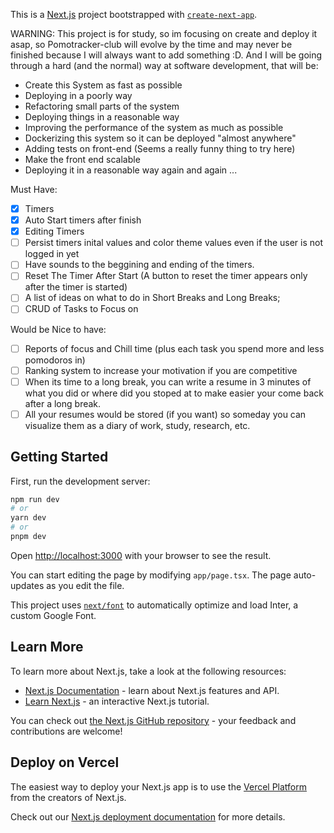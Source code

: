 This is a [Next.js](https://nextjs.org/) project bootstrapped with [`create-next-app`](https://github.com/vercel/next.js/tree/canary/packages/create-next-app).

WARNING: This project is for study, so im focusing on create and deploy it asap, so Pomotracker-club will evolve by the time and may never be finished because I will always want to add something :D.
And I will be going through a hard (and the normal) way at software development, that will be:
- Create this System as fast as possible
- Deploying in a poorly way
- Refactoring small parts of the system
- Deploying things in a reasonable way
- Improving the performance of the system as much as possible
- Dockerizing this system so it can be deployed "almost anywhere"
- Adding tests on front-end (Seems a really funny thing to try here)
- Make the front end scalable
- Deploying it in a reasonable way again and again
...

Must Have:
- [x] Timers
- [x] Auto Start timers after finish
- [x] Editing Timers
- [ ] Persist timers inital values and color theme values even if the user is not logged in yet
- [ ] Have sounds to the beggining and ending of the timers.
- [ ] Reset The Timer After Start (A button to reset the timer appears only after the timer is started)
- [ ] A list of ideas on what to do in Short Breaks and Long Breaks;
- [ ] CRUD of Tasks to Focus on

Would be Nice to have:
- [ ] Reports of focus and Chill time (plus each task you spend more and less pomodoros in)
- [ ] Ranking system to increase your motivation if you are competitive
- [ ] When its time to a long break, you can write a resume in 3 minutes of what you did or where did you stoped at to make easier your come back after a long break.
- [ ] All your resumes would be stored (if you want) so someday you can visualize them as a diary of work, study, research, etc.

## Getting Started

First, run the development server:

```bash
npm run dev
# or
yarn dev
# or
pnpm dev
```

Open [http://localhost:3000](http://localhost:3000) with your browser to see the result.

You can start editing the page by modifying `app/page.tsx`. The page auto-updates as you edit the file.

This project uses [`next/font`](https://nextjs.org/docs/basic-features/font-optimization) to automatically optimize and load Inter, a custom Google Font.

## Learn More

To learn more about Next.js, take a look at the following resources:

- [Next.js Documentation](https://nextjs.org/docs) - learn about Next.js features and API.
- [Learn Next.js](https://nextjs.org/learn) - an interactive Next.js tutorial.

You can check out [the Next.js GitHub repository](https://github.com/vercel/next.js/) - your feedback and contributions are welcome!

## Deploy on Vercel

The easiest way to deploy your Next.js app is to use the [Vercel Platform](https://vercel.com/new?utm_medium=default-template&filter=next.js&utm_source=create-next-app&utm_campaign=create-next-app-readme) from the creators of Next.js.

Check out our [Next.js deployment documentation](https://nextjs.org/docs/deployment) for more details.
